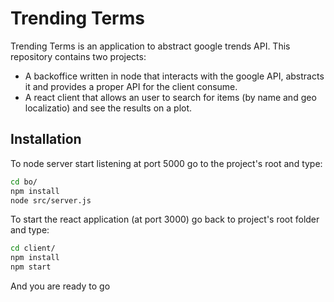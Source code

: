 # Trending Terms
Trending Terms is an application to abstract google trends API. This repository contains two projects:
- A backoffice written in node that interacts with the google API, abstracts it and provides a proper API for the client consume. 
- A react client that allows an user to search for items (by name and geo localizatio) and see the results on a plot.

## Installation
To node server start listening at port 5000 go to the project's root and type:

```bash
cd bo/
npm install
node src/server.js
```

To start the react application (at port 3000) go back to project's root folder and type:

```bash
cd client/
npm install
npm start
```

And you are ready to go

